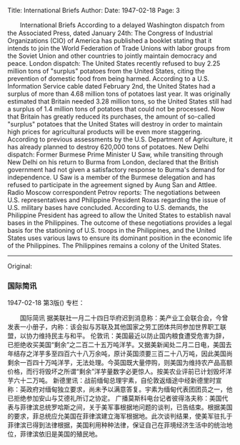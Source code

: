 Title: International Briefs
Author:
Date: 1947-02-18
Page: 3

　　International Briefs
    According to a delayed Washington dispatch from the Associated Press, dated January 24th: The Congress of Industrial Organizations (CIO) of America has published a booklet stating that it intends to join the World Federation of Trade Unions with labor groups from the Soviet Union and other countries to jointly maintain democracy and peace.
    London dispatch: The United States recently refused to buy 2.25 million tons of "surplus" potatoes from the United States, citing the prevention of domestic food from being harmed. According to a U.S. Information Service cable dated February 2nd, the United States had a surplus of more than 4.68 million tons of potatoes last year. It was originally estimated that Britain needed 3.28 million tons, so the United States still had a surplus of 1.4 million tons of potatoes that could not be processed. Now that Britain has greatly reduced its purchases, the amount of so-called "surplus" potatoes that the United States will destroy in order to maintain high prices for agricultural products will be even more staggering. According to previous assessments by the U.S. Department of Agriculture, it has already planned to destroy 620,000 tons of potatoes.
    New Delhi dispatch: Former Burmese Prime Minister U Saw, while transiting through New Delhi on his return to Burma from London, declared that the British government had not given a satisfactory response to Burma's demand for independence. U Saw is a member of the Burmese delegation and has refused to participate in the agreement signed by Aung San and Attlee.
    Radio Moscow correspondent Petrov reports: The negotiations between U.S. representatives and Philippine President Roxas regarding the issue of U.S. military bases have concluded. According to U.S. demands, the Philippine President has agreed to allow the United States to establish naval bases in the Philippines. The outcome of these negotiations provides a legal basis for the stationing of U.S. troops in the Philippines, and the United States uses various laws to ensure its dominant position in the economic life of the Philippines. The Philippines remains a colony of the United States.



<hr /> 

Original: 


### 国际简讯

1947-02-18
第3版()
专栏：

　　国际简讯
    据美联社一月二十四日华府迟到消息称：美产业工会联合会，今曾发表一小册子，内称：该会拟与苏联及其他国家之劳工团体共同参加世界职工联盟，以协力维持民主与和平。
    伦敦讯：美国最近以防止国内粮食遭受危害为辞，已拒绝收买美国“剩余”之二百二十五万吨洋芋。又据美新闻处二月二日电，美国去年结存之洋芋多至四百六十八万余吨，原计英国须要三百二十八万吨，因此美国尚剩余一百四十万吨洋芋，无法处理。今英国既大量停购，则美国为维持农产品高额价格，而行将毁坏之所谓“剩余”洋芋量数字必更惊人。按美农业评前已计划毁坏洋芋六十二万吨。
    新德里讯：战前缅甸总理宇素，自伦敦返缅途中经新德里时宣称：英政府对缅甸独立要求，尚未予以满意答复。宇素为缅甸代表团团员之一，他已拒绝参加安山与艾德礼所订之协定。
    广播莫斯科电台记者彼得洛夫称：美国代表与菲律滨总统罗哈斯之间，关于美军事根据地问题的谈判，已告结束。根据美国的要求，菲总统应允美国在菲律滨建立海军根据地。此次谈判结果，使美军驻扎于菲律滨已得到法律根据，美国利用种种法律，保证自己在菲境经济生活中的统治地位，菲律滨依旧是美国的殖民地。
